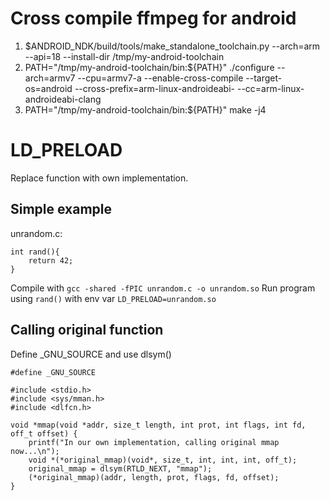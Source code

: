 # Cross compile ffmpeg for android

1. $ANDROID_NDK/build/tools/make_standalone_toolchain.py --arch=arm --api=18 --install-dir /tmp/my-android-toolchain
2. PATH="/tmp/my-android-toolchain/bin:${PATH}" ./configure --arch=armv7 --cpu=armv7-a --enable-cross-compile --target-os=android --cross-prefix=arm-linux-androideabi- --cc=arm-linux-androideabi-clang
3. PATH="/tmp/my-android-toolchain/bin:${PATH}" make -j4


# LD_PRELOAD

Replace function with own implementation.

## Simple example

unrandom.c:
```
int rand(){
    return 42;
}
```
Compile with `gcc -shared -fPIC unrandom.c -o unrandom.so`
Run program using `rand()` with env var `LD_PRELOAD=unrandom.so`

## Calling original function

Define _GNU_SOURCE and use dlsym()

```
#define _GNU_SOURCE

#include <stdio.h>
#include <sys/mman.h>
#include <dlfcn.h>

void *mmap(void *addr, size_t length, int prot, int flags, int fd, off_t offset) {
    printf("In our own implementation, calling original mmap now...\n");
    void *(*original_mmap)(void*, size_t, int, int, int, off_t);
    original_mmap = dlsym(RTLD_NEXT, "mmap");
    (*original_mmap)(addr, length, prot, flags, fd, offset);
}
```
